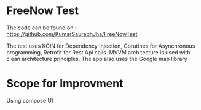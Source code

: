 # FreeNow Test

The code can be found on : https://github.com/KumarSaurabhJha/FreeNowTest

The test uses KOIN for Dependency Injection, Corutines for Asynchronous programming, Retrofit for Rest Api calls. MVVM architecture is used with clean architecture principles.
 The app also uses the Google map library

# Scope for Improvment

Using compose UI



